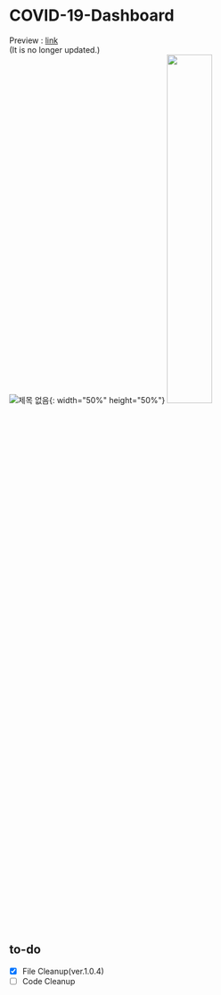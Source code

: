 # COVID-19-Dashboard

Preview : [link](https://hyeokjaelee.github.io/COVID-19-Dashboard/index.html)<br>
(It is no longer updated.)<br>
![제목 없음](https://user-images.githubusercontent.com/71566740/105497377-1a731700-5d02-11eb-8056-d6cf36f1b8e4.png){: width="50%" height="50%"}
<img src = "https://user-images.githubusercontent.com/71566740/105497375-1810bd00-5d02-11eb-9cdc-93677dee45ce.png" width="40%">
## to-do

- [x] File Cleanup(ver.1.0.4)<br>
- [ ] Code Cleanup<br>

